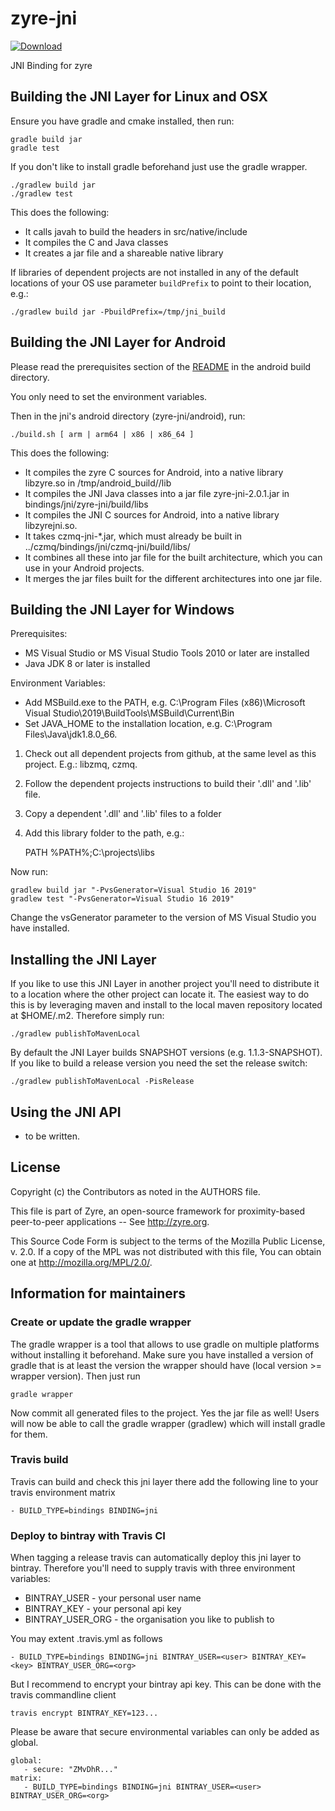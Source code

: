 # zyre-jni

[ ![Download](https://api.bintray.com/packages/zeromq/maven/zyre-jni/images/download.svg) ](https://bintray.com/zeromq/maven/zyre-jni/_latestVersion)

JNI Binding for zyre

## Building the JNI Layer for Linux and OSX

Ensure you have gradle and cmake installed, then run:

    gradle build jar
    gradle test

If you don't like to install gradle beforehand just use the gradle wrapper.

    ./gradlew build jar
    ./gradlew test

This does the following:

* It calls javah to build the headers in src/native/include
* It compiles the C and Java classes
* It creates a jar file and a shareable native library

If libraries of dependent projects are not installed in any of the default locations of your OS use parameter `buildPrefix` to point to their location, e.g.:

    ./gradlew build jar -PbuildPrefix=/tmp/jni_build

## Building the JNI Layer for Android

Please read the prerequisites section of the [README](../../builds/android/README.md) in the android build directory.

You only need to set the environment variables.

Then in the jni's android directory (zyre-jni/android), run:

    ./build.sh [ arm | arm64 | x86 | x86_64 ]

This does the following:

* It compiles the zyre C sources for Android, into a native library libzyre.so in /tmp/android_build/<architecture>/lib
* It compiles the JNI Java classes into a jar file zyre-jni-2.0.1.jar in bindings/jni/zyre-jni/build/libs
* It compiles the JNI C sources for Android, into a native library libzyrejni.so.
* It takes czmq-jni-*.jar, which must already be built in ../czmq/bindings/jni/czmq-jni/build/libs/
* It combines all these into jar file for the built architecture, which you can use in your Android projects.
* It merges the jar files built for the different architectures into one jar file.

## Building the JNI Layer for Windows

Prerequisites:
* MS Visual Studio or MS Visual Studio Tools 2010 or later are installed
* Java JDK 8 or later is installed

Environment Variables:
* Add MSBuild.exe to the PATH, e.g. C:\Program Files (x86)\Microsoft Visual Studio\2019\BuildTools\MSBuild\Current\Bin
* Set JAVA_HOME to the installation location, e.g. C:\Program Files\Java\jdk1.8.0_66.

1. Check out all dependent projects from github, at the same level as this project. E.g.: libzmq, czmq.
2. Follow the dependent projects instructions to build their '.dll' and '.lib' file.
3. Copy a dependent '.dll' and '.lib' files to a folder
4. Add this library folder to the path, e.g.:

	PATH %PATH%;C:\projects\libs

Now run:

	gradlew build jar "-PvsGenerator=Visual Studio 16 2019"
	gradlew test "-PvsGenerator=Visual Studio 16 2019"

Change the vsGenerator parameter to the version of MS Visual Studio you have installed.

## Installing the JNI Layer

If you like to use this JNI Layer in another project you'll need to distribute it
to a location where the other project can locate it. The easiest way to do this
is by leveraging maven and install to the local maven repository located at
$HOME/.m2. Therefore simply run:

    ./gradlew publishToMavenLocal

By default the JNI Layer builds SNAPSHOT versions (e.g. 1.1.3-SNAPSHOT). If you
like to build a release version you need the set the release switch:

    ./gradlew publishToMavenLocal -PisRelease

## Using the JNI API

- to be written.

## License


Copyright (c) the Contributors as noted in the AUTHORS file.

This file is part of Zyre, an open-source framework for proximity-based
peer-to-peer applications -- See http://zyre.org.

This Source Code Form is subject to the terms of the Mozilla Public
License, v. 2.0. If a copy of the MPL was not distributed with this
file, You can obtain one at http://mozilla.org/MPL/2.0/.


## Information for maintainers

### Create or update the gradle wrapper

The gradle wrapper is a tool that allows to use gradle on multiple platforms
without installing it beforehand. Make sure you have installed a version of
gradle that is at least the version the wrapper should have (local version >=  wrapper version).
Then just run

    gradle wrapper

Now commit all generated files to the project. Yes the jar file as well! Users
will now be able to call the gradle wrapper (gradlew) which will install gradle
for them.

### Travis build

Travis can build and check this jni layer there add the following line to your
travis environment matrix

    - BUILD_TYPE=bindings BINDING=jni

### Deploy to bintray with Travis CI

When tagging a release travis can automatically deploy this jni layer to bintray.
Therefore you'll need to supply travis with three environment variables:

* BINTRAY_USER - your personal user name
* BINTRAY_KEY - your personal api key
* BINTRAY_USER_ORG - the organisation you like to publish to

You may extent .travis.yml as follows

    - BUILD_TYPE=bindings BINDING=jni BINTRAY_USER=<user> BINTRAY_KEY=<key> BINTRAY_USER_ORG=<org>

But I recommend to encrypt your bintray api key. This can be done with the
travis commandline client

    travis encrypt BINTRAY_KEY=123...

Please be aware that secure environmental variables can only be added as global.

    global:
       - secure: "ZMvDhR..."
    matrix:
       - BUILD_TYPE=bindings BINDING=jni BINTRAY_USER=<user> BINTRAY_USER_ORG=<org>


